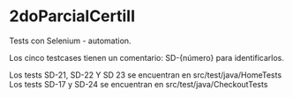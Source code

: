 # 2doParcialCertiII
Tests con Selenium - automation.

Los cinco testcases tienen un comentario: SD-{número} para identificarlos.

Los tests SD-21, SD-22 Y SD 23 se encuentran en src/test/java/HomeTests
Los tests SD-17 y SD-24 se encuentran en src/test/java/CheckoutTests
